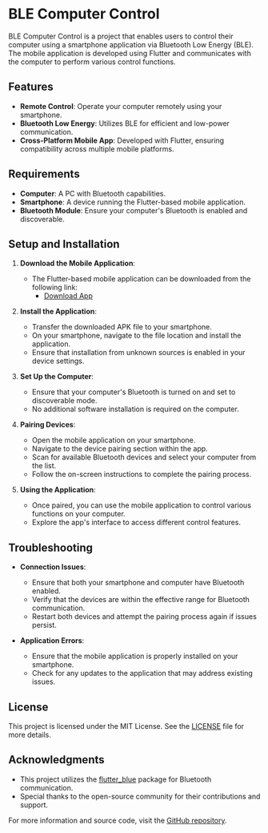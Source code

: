 # BLE Computer Control

BLE Computer Control is a project that enables users to control their computer using a smartphone application via Bluetooth Low Energy (BLE). The mobile application is developed using Flutter and communicates with the computer to perform various control functions.

## Features

- **Remote Control**: Operate your computer remotely using your smartphone.
- **Bluetooth Low Energy**: Utilizes BLE for efficient and low-power communication.
- **Cross-Platform Mobile App**: Developed with Flutter, ensuring compatibility across multiple mobile platforms.

## Requirements

- **Computer**: A PC with Bluetooth capabilities.
- **Smartphone**: A device running the Flutter-based mobile application.
- **Bluetooth Module**: Ensure your computer's Bluetooth is enabled and discoverable.

## Setup and Installation

1. **Download the Mobile Application**:
   - The Flutter-based mobile application can be downloaded from the following link:
     - [Download App](https://drive.google.com/file/d/1VfUPdJfNOAdrBGB1T-_16OfgXumDGQcu/view?usp=sharing)

2. **Install the Application**:
   - Transfer the downloaded APK file to your smartphone.
   - On your smartphone, navigate to the file location and install the application.
   - Ensure that installation from unknown sources is enabled in your device settings.

3. **Set Up the Computer**:
   - Ensure that your computer's Bluetooth is turned on and set to discoverable mode.
   - No additional software installation is required on the computer.

4. **Pairing Devices**:
   - Open the mobile application on your smartphone.
   - Navigate to the device pairing section within the app.
   - Scan for available Bluetooth devices and select your computer from the list.
   - Follow the on-screen instructions to complete the pairing process.

5. **Using the Application**:
   - Once paired, you can use the mobile application to control various functions on your computer.
   - Explore the app's interface to access different control features.

## Troubleshooting

- **Connection Issues**:
  - Ensure that both your smartphone and computer have Bluetooth enabled.
  - Verify that the devices are within the effective range for Bluetooth communication.
  - Restart both devices and attempt the pairing process again if issues persist.

- **Application Errors**:
  - Ensure that the mobile application is properly installed on your smartphone.
  - Check for any updates to the application that may address existing issues.

## License

This project is licensed under the MIT License. See the [LICENSE](https://github.com/tamerkanak/BLE-Computer-Control/blob/main/LICENSE) file for more details.

## Acknowledgments

- This project utilizes the [flutter_blue](https://pub.dev/packages/flutter_blue) package for Bluetooth communication.
- Special thanks to the open-source community for their contributions and support.

For more information and source code, visit the [GitHub repository](https://github.com/tamerkanak/BLE-Computer-Control/tree/main). 
